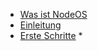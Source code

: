 * [Was ist NodeOS](was-ist-nodeos.md)
* [Einleitung](einleitung.md)
* [Erste Schritte](erste-schritte.md)
  * 